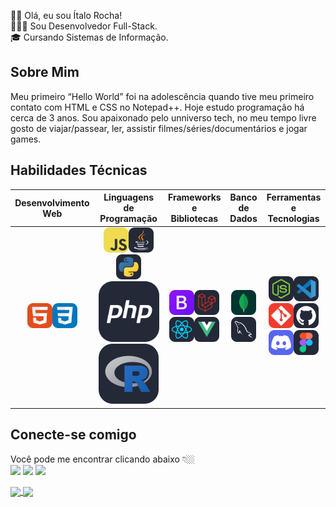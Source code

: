 👋🏻 Olá, eu sou Ítalo Rocha!   
🧑🏻‍💻 Sou Desenvolvedor Full-Stack.  
🎓 Cursando Sistemas de Informação. 

## Sobre Mim
Meu primeiro “Hello World” foi na adolescência quando tive meu primeiro contato com HTML e CSS no Notepad++. Hoje estudo programação há cerca de 3 anos. Sou apaixonado pelo unniverso tech, no meu tempo livre gosto de viajar/passear, ler, assistir filmes/séries/documentários e jogar games.

## Habilidades Técnicas  
| Desenvolvimento Web | Linguagens de Programação | Frameworks e Bibliotecas | Banco de Dados | Ferramentas e Tecnologias |
| :-----------------: | :-----------------------: | :----------------------: | :------------: | :-----------------------: |
| <img height="40" src="https://github.com/rhayssakramer/rhayssakramer/blob/main/assets/icon/HTML.svg"><img height="40" src="https://github.com/rhayssakramer/rhayssakramer/blob/main/assets/icon/CSS.svg"> | <img height="40" src="https://github.com/rhayssakramer/rhayssakramer/blob/main/assets/icon/JavaScript.svg"><img height="40" src="https://github.com/rhayssakramer/rhayssakramer/blob/main/assets/icon/Java-Dark.svg"><img height="40" src="https://github.com/rhayssakramer/rhayssakramer/blob/main/assets/icon/Python-Dark.svg"><img heigth="40" src="https://github.com/rhayssakramer/rhayssakramer/blob/main/assets/icon/PHP-Dark.svg"><img heigth="40" src="https://github.com/rhayssakramer/rhayssakramer/blob/main/assets/icon/r.svg"> | <img height="40" src="https://github.com/rhayssakramer/rhayssakramer/blob/main/assets/icon/Bootstrap.svg"><img height="40" src="https://github.com/rhayssakramer/rhayssakramer/blob/main/assets/icon/Laravel-Dark.svg"><img height="40" src="https://github.com/rhayssakramer/rhayssakramer/blob/main/assets/icon/React-Dark.svg"><img height="40" src="https://github.com/rhayssakramer/rhayssakramer/blob/main/assets/icon/VueJS-Dark.svg"> | <img height="40" src="https://github.com/rhayssakramer/rhayssakramer/blob/main/assets/icon/MongoDB.svg"><img height="40" src="https://github.com/rhayssakramer/rhayssakramer/blob/main/assets/icon/MySQL-Dark.svg"> | <img height="40" src="https://github.com/rhayssakramer/rhayssakramer/blob/main/assets/icon/NodeJS-Dark.svg"><img height="40" src="https://github.com/rhayssakramer/rhayssakramer/blob/main/assets/icon/VSCode-Dark.svg"><img height="40" src="https://github.com/rhayssakramer/rhayssakramer/blob/main/assets/icon/Git.svg"><img height="40" src="https://github.com/rhayssakramer/rhayssakramer/blob/main/assets/icon/Github-Dark.svg"><img height="40" src="https://github.com/rhayssakramer/rhayssakramer/blob/main/assets/icon/Discord.svg"><img height="40" src="https://github.com/rhayssakramer/rhayssakramer/blob/main/assets/icon/Figma-Dark.svg">

## Conecte-se comigo
Você pode me encontrar clicando abaixo 👇🏼  
![](https://img.shields.io/badge/-INSTAGRAM-purple?style=flat-square&logo=Instagram&logoColor=white&link=https://www.instagram.com/italorochaj) 
![](https://img.shields.io/badge/-LINKEDIN-blue?style=flat-square&logo=Linkedin&logoColor=white&link=https://www.linkedin.com/in/italorochaj)
![](https://img.shields.io/badge/-GMAIL-gray?style=flat-square&logo=Gmail&logoColor=white&link=mailto:italorochaj@icloud.com)

<a href="https://github.com/anuraghazra/github-readme-stats">
  <img height=150 align="center" src="https://github-readme-stats.vercel.app/api?username=italorochaj&show_icons=true&theme=tokyonight" />
</a>
<a href="https://github.com/anuraghazra/convoychat">
  <img height=150 align="center" src="https://github-readme-stats.vercel.app/api/top-langs/?username=italorochaj&layout=compact&theme=tokyonight" />
</a>
